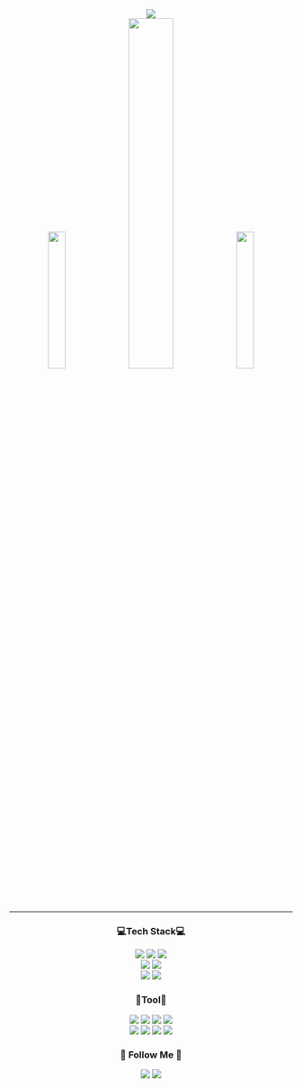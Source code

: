 
<div align="center">
<!--   header -->
  <img src="https://capsule-render.vercel.app/api?type=venom&animation=twinkling&color=02343F&fontColor=F0EDCC&height=300&section=header&text=Hi~👋%20I'm%20Back-end%20Developer%20Te-Ho%20Lee&fontSize=40">
  <div>
    <img src="http://mazassumnida.wtf/api/v2/generate_badge?boj=xogh8755" width=25%>
    <img src="https://github-readme-stats.vercel.app/api?username=Te-H0&show_icons=true&theme=noctis_minimus" width=40%>
    <a href="https://github.com/Te-H0">
      <img src="https://github-readme-stats.vercel.app/api/top-langs/?username=Te-H0&theme=noctis_minimus&layout=compact" width=25% />
    </a>

  </div>

  <br>
  <hr>
  <h3>💻Tech Stack💻</h3> 
  <div>
    <img src="https://img.shields.io/badge/Java-007396?style=flat&logoColor=white"/>
    <img src="https://img.shields.io/badge/Spring-6DB33F?style=flat&logo=spring&logoColor=white">
    <img src="https://img.shields.io/badge/Springboot-6DB33F?style=flat&logo=springboot&logoColor=white">
    <br>
    <img src="https://img.shields.io/badge/MySQL-4479A1?style=flat&logo=MySQL&logoColor=white">
    <img src="https://img.shields.io/badge/MariaDB-003545?style=flat&logoColor=white">
    <br>
    <img src="https://img.shields.io/badge/EC2-FF9900?style=flat&logo=Amazon AWS&logoColor=white">
    <img src="https://img.shields.io/badge/RDS-527FFF?style=flat&logo=Amazon AWS&logoColor=white">
  </div>
  
  <h3>🔧Tool🔧</h3>
  <div>
    <img src="https://img.shields.io/badge/IntelliJ%20IDEA-000000?style=flat&logo=IntelliJ%20IDEA&logoColor=white">
    <img src="https://img.shields.io/badge/DataGrip-000000?style=flat&logo=DataGrip&logoColor=white">
    <img src="https://img.shields.io/badge/Github-181717?style=flat&logo=github&logoColor=white">
    <img src="https://img.shields.io/badge/Git-F05032?style=flat&logo=git&logoColor=white">
    <br>
    <img src="https://img.shields.io/badge/Notion-000000?style=flat&logo=notion&logoColor=white">
    <img src="https://img.shields.io/badge/Discord-5865F2?style=flat&logo=Discord&logoColor=white">
    <img src="https://img.shields.io/badge/Swagger-85EA2D?style=flat&logo=Swagger&logoColor=white"/>
    <img src="https://img.shields.io/badge/Figma-F24E1E?style=flat&logo=figma&logoColor=white">
  </div>
  <h3> 🐣 Follow Me 🐣 </h3>
  <a href="https://te-ho.tistory.com"><img src="https://img.shields.io/badge/Tistory-cccccc?style=flat&logo=Tistory&logoColor=white"/></a>
  <a href="mailto:xogh8755@gmail.com"><img src="https://img.shields.io/badge/xogh8755@gmail.com-EA4335?style=flat&logo=Gmail&logoColor=white"/></a>
  

  
</div>

<!--
**Te-H0/Te-H0** is a ✨ _special_ ✨ repository because its `README.md` (this file) appears on your GitHub profile.

Here are some ideas to get you started:

- 🔭 I’m currently working on ...
- 🌱 I’m currently learning ...
- 👯 I’m looking to collaborate on ...
- 🤔 I’m looking for help with ...
- 💬 Ask me about ...
- 📫 How to reach me: ...
- 😄 Pronouns: ...
- ⚡ Fun fact: ...
-->

